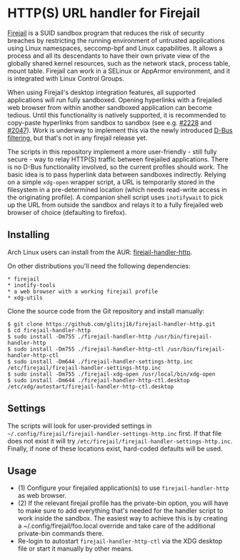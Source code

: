 # HTTP(S) URL handler for Firejail

[Firejail](https://github.com/netblue30/firejail) is a SUID sandbox program that reduces the risk of security breaches by restricting the running environment of untrusted applications using Linux namespaces, seccomp-bpf
and Linux capabilities. It allows a process and all its descendants to have their own private view of the globally shared kernel resources, such as the network stack, process table, mount table. Firejail can work in a SELinux or AppArmor environment, and it is integrated with Linux Control Groups.

When using Firejail's desktop integration features, all supported applications will run fully sandboxed. Opening hyperlinks with a firejailed web browser from within another sandboxed application can become tedious. Until this functionality is natively supported, it is recommended to copy-paste hyperlinks from sandbox to sandbox (see e.g.  [#2228](https://github.com/netblue30/firejail/issues/2228) and [#2047](https://github.com/netblue30/firejail/issues/2047)). Work is underway to implement this via the newly introduced [D-Bus filtering](https://github.com/netblue30/firejail/issues/3471#issuecomment-646582480), but that's not in any firejail release yet.

The scripts in this repository implement a more user-friendly - still fully secure - way to relay HTTP(S) traffic between firejailed applications. There is no D-Bus functionality involved, so the current profiles should work. The basic idea is to pass hyperlink data between sandboxes indirectly. Relying on a simple `xdg-open` wrapper script, a URL is temporarily stored in the filesystem in a pre-determined location (which needs read-write access in the originating profile). A companion shell script uses `inotifywait` to pick up the URL from outside the sandbox and relays it to a fully firejailed web browser of choice (defaulting to firefox).

## Installing

Arch Linux users can install from the AUR: [firejail-handler-http](https://aur.archlinux.org/packages/firejail-handler-http/).

On other distributions you'll need the following dependencies:

	* firejail
	* inotify-tools
	* a web browser with a working firejail profile
	* xdg-utils

Clone the source code from the Git repository and install manually:

`````
$ git clone https://github.com/glitsj16/firejail-handler-http.git
$ cd firejail-handler-http
$ sudo install -Dm755 ./firejail-handler-http /usr/bin/firejail-handler-http
$ sudo install -Dm755 ./firejail-handler-http-ctl /usr/bin/firejail-handler-http-ctl
$ sudo install -Dm644 ./firejail-handler-settings-http.inc /etc/firejail/firejail-handler-settings-http.inc
$ sudo install -Dm755 ./firejail-xdg-open /usr/local/bin/xdg-open
$ sudo install -Dm644 ./firejail-handler-http-ctl.desktop /etc/xdg/autostart/firejail-handler-http-ctl.desktop
`````


## Settings

The scripts will look for user-provided settings in `~/.config/firejail/firejail-handler-settings-http.inc` first. If that file does not exist it will try `/etc/firejail/firejail-handler-settings-http.inc`. Finally, if none of these locations exist, hard-coded defaults will be used.

## Usage

- (1) Configure your firejailed application(s) to use `firejail-handler-http` as web browser.
- (2) If the relevant firejail profile has the private-bin option, you will have to make sure
to add everything that's needed for the handler script to work inside the sandbox.
The easiest way to achieve this is by creating a ~/.config/firejail/foo.local override
and take care of the additional private-bin commands there.
- Re-login to autostart `firejail-handler-http-ctl` via the XDG desktop file or start it
manually by other means.
